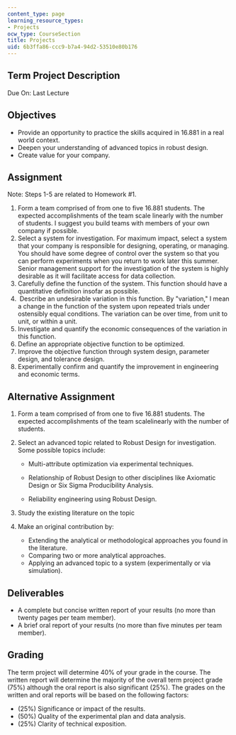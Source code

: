```yaml
---
content_type: page
learning_resource_types:
- Projects
ocw_type: CourseSection
title: Projects
uid: 6b3ffa86-ccc9-b7a4-94d2-53510e80b176
---
```


Term Project Description
------------------------

Due On: Last Lecture

Objectives
----------

*   Provide an opportunity to practice the skills acquired in 16.881 in a real world context.
*   Deepen your understanding of advanced topics in robust design.
*   Create value for your company.  
    

Assignment
----------

Note: Steps 1-5 are related to Homework #1.

1.  Form a team comprised of from one to five 16.881 students. The expected accomplishments of the team scale linearly with the number of students. I suggest you build teams with members of your own company if possible.
2.  Select a system for investigation. For maximum impact, select a system that your company is responsible for designing, operating, or managing. You should have some degree of control over the system so that you can perform experiments when you return to work later this summer. Senior management support for the investigation of the system is highly desirable as it will facilitate access for data collection.
3.  Carefully define the function of the system. This function should have a quantitative definition insofar as possible.
4.   Describe an undesirable variation in this function. By "variation," I mean a change in the function of the system upon repeated trials under ostensibly equal conditions. The variation can be over time, from unit to unit, or within a unit.
5.  Investigate and quantify the economic consequences of the variation in this function.
6.  Define an appropriate objective function to be optimized.
7.  Improve the objective function through system design, parameter design, and tolerance design.
8.  Experimentally confirm and quantify the improvement in engineering and economic terms.

Alternative Assignment
----------------------

1.  Form a team comprised of from one to five 16.881 students. The expected accomplishments of the team scalelinearly with the number of students.
2.  Select an advanced topic related to Robust Design for investigation. Some possible topics include:
    
    *   Multi-attribute optimization via experimental techniques.
    
    *   Relationship of Robust Design to other disciplines like Axiomatic Design or Six Sigma Producibility Analysis.
    *   Reliability engineering using Robust Design.  
          
        
3.  Study the existing literature on the topic
4.  Make an original contribution by:
    *   Extending the analytical or methodological approaches you found in the literature.
    *   Comparing two or more analytical approaches.
    *   Applying an advanced topic to a system (experimentally or via simulation).

Deliverables
------------

*   A complete but concise written report of your results (no more than twenty pages per team member).
*   A brief oral report of your results (no more than five minutes per team member).  
    

Grading
-------

The term project will determine 40% of your grade in the course. The written report will determine the majority of the overall term project grade (75%) although the oral report is also significant (25%). The grades on the written and oral reports will be based on the following factors:

*   (25%) Significance or impact of the results.
*   (50%) Quality of the experimental plan and data analysis.
*   (25%) Clarity of technical exposition.
